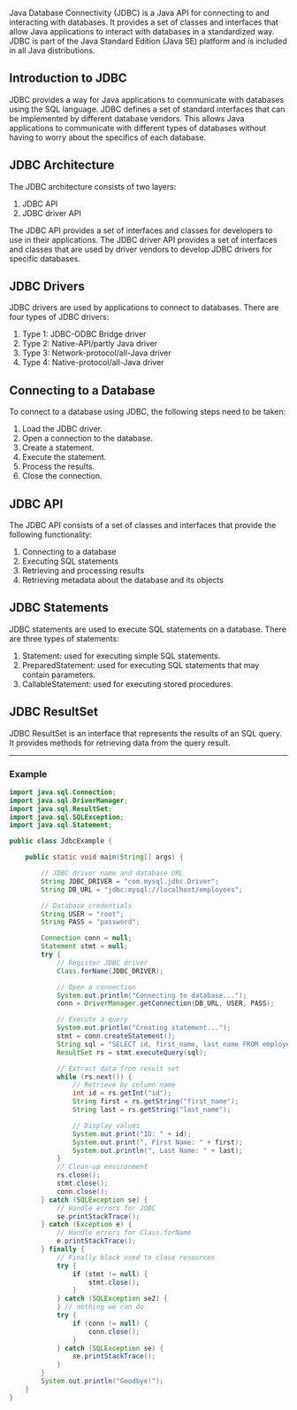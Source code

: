 Java Database Connectivity (JDBC) is a Java API for connecting to and interacting with databases. It provides a set of classes and interfaces that allow Java applications to interact with databases in a standardized way. JDBC is part of the Java Standard Edition (Java SE) platform and is included in all Java distributions.

## Introduction to JDBC

JDBC provides a way for Java applications to communicate with databases using the SQL language. JDBC defines a set of standard interfaces that can be implemented by different database vendors. This allows Java applications to communicate with different types of databases without having to worry about the specifics of each database.

## JDBC Architecture

The JDBC architecture consists of two layers:

1.  JDBC API
2.  JDBC driver API

The JDBC API provides a set of interfaces and classes for developers to use in their applications. The JDBC driver API provides a set of interfaces and classes that are used by driver vendors to develop JDBC drivers for specific databases.

## JDBC Drivers

JDBC drivers are used by applications to connect to databases. There are four types of JDBC drivers:

1.  Type 1: JDBC-ODBC Bridge driver
2.  Type 2: Native-API/partly Java driver
3.  Type 3: Network-protocol/all-Java driver
4.  Type 4: Native-protocol/all-Java driver

## Connecting to a Database

To connect to a database using JDBC, the following steps need to be taken:

1.  Load the JDBC driver.
2.  Open a connection to the database.
3.  Create a statement.
4.  Execute the statement.
5.  Process the results.
6.  Close the connection.

## JDBC API

The JDBC API consists of a set of classes and interfaces that provide the following functionality:

1.  Connecting to a database
2.  Executing SQL statements
3.  Retrieving and processing results
4.  Retrieving metadata about the database and its objects

## JDBC Statements

JDBC statements are used to execute SQL statements on a database. There are three types of statements:

1.  Statement: used for executing simple SQL statements.
2.  PreparedStatement: used for executing SQL statements that may contain parameters.
3.  CallableStatement: used for executing stored procedures.

## JDBC ResultSet

JDBC ResultSet is an interface that represents the results of an SQL query. It provides methods for retrieving data from the query result.

---

### Example

```java
import java.sql.Connection;
import java.sql.DriverManager;
import java.sql.ResultSet;
import java.sql.SQLException;
import java.sql.Statement;

public class JdbcExample {

    public static void main(String[] args) {

        // JDBC driver name and database URL
        String JDBC_DRIVER = "com.mysql.jdbc.Driver";
        String DB_URL = "jdbc:mysql://localhost/employees";

        // Database credentials
        String USER = "root";
        String PASS = "password";

        Connection conn = null;
        Statement stmt = null;
        try {
            // Register JDBC driver
            Class.forName(JDBC_DRIVER);

            // Open a connection
            System.out.println("Connecting to database...");
            conn = DriverManager.getConnection(DB_URL, USER, PASS);

            // Execute a query
            System.out.println("Creating statement...");
            stmt = conn.createStatement();
            String sql = "SELECT id, first_name, last_name FROM employees";
            ResultSet rs = stmt.executeQuery(sql);

            // Extract data from result set
            while (rs.next()) {
                // Retrieve by column name
                int id = rs.getInt("id");
                String first = rs.getString("first_name");
                String last = rs.getString("last_name");

                // Display values
                System.out.print("ID: " + id);
                System.out.print(", First Name: " + first);
                System.out.println(", Last Name: " + last);
            }
            // Clean-up environment
            rs.close();
            stmt.close();
            conn.close();
        } catch (SQLException se) {
            // Handle errors for JDBC
            se.printStackTrace();
        } catch (Exception e) {
            // Handle errors for Class.forName
            e.printStackTrace();
        } finally {
            // Finally block used to close resources
            try {
                if (stmt != null) {
                    stmt.close();
                }
            } catch (SQLException se2) {
            } // nothing we can do
            try {
                if (conn != null) {
                    conn.close();
                }
            } catch (SQLException se) {
                se.printStackTrace();
            }
        }
        System.out.println("Goodbye!");
    }
}
```